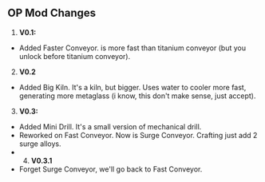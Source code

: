 ## OP Mod Changes

1. **V0.1:**
- Added Faster Conveyor. is more fast than titanium conveyor (but you unlock before titanium conveyor).
2. **V0.2**
- Added Big Kiln. It's a kiln, but bigger. Uses water to cooler more fast, generating more metaglass (i know, this don't make sense, just accept).
3. **V0.3:**
- Added Mini Drill. It's a small version of mechanical drill.
- Reworked on Fast Conveyor. Now is Surge Conveyor. Crafting just add 2 surge alloys.
- 4. **V0.3.1**
- Forget Surge Conveyor, we'll go back to Fast Conveyor.
